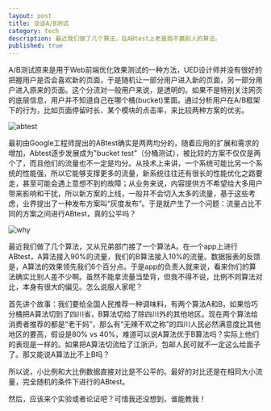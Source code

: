 ```yaml
---
layout: post
title: 谈谈A/B测试
category: tech 
description: 最近我们做了几个算法，在ABtest上老是跑不赢别人的算法。
published: true
---
```


A/B测试原来是用于Web前端优化效果测试的一种方法，UED设计师并没有很好的把握用户是否会喜欢新的页面，于是随机让一部分用户进入新的页面，另一部分用户进入原来的页面。这个分流对一般用户来说，是透明的。如果不是特别关注网页的底层信息，用户并不知道自己在哪个桶(bucket)里面。通过分析用户在A/B框架下的行为，比如页面停留时长、某个模块的点击率，来比较两种方案的优劣。

![abtest][1]

最初由Google工程师提出的ABtest确实是两两均分的，随着应用的扩展和需求的增加，Abtest逐步发展成为"bucket test"（分桶测试），被比较的方案不仅仅是两个了，而且他们的流量也不一定是均分。从技术上来讲，一个系统可能比另一个系统的性能强，所以它能够支撑更多的流量，新系统往往还有很长的性能优化之路要走，甚至可能会遇上意想不到的故障；从业务来说，内容提供方不希望给大多用户带来影响和干扰，所以新方案的上线，一般并不会切入太多的流量，基于这些考虑，业界提出了一种发布方案叫“灰度发布”。于是就产生了一个问题：流量占比不同的方案之间进行ABtest，真的公平吗？

![why][2]

最近我们做了几个算法，又从兄弟部门接了一个算法A。在一个app上进行ABtest，A算法接入90%的流量，我们的B算法接入10%的流量。数据报表的反馈是，A算法的效果领先我们6个百分点。于是app的负责人就来说，看来你们的算法确实比别人差不少啊。虽然不能拿流量当垫背，但我不得不说，比例不同算法对比，本身有很大的偏见。怎么说服人家呢？

首先讲个故事：我们要给全国人民推荐一种调味料，有两个算法A和B，如果恰巧分桶把A算法切到了四川省，B算法切给了除四川外的其他地区。现在两个算法给消费者推荐的都是“老干妈”，那么有“无辣不欢之称”的四川人民必然满意度比其他地区的要高，假设是80% vs 40%，难道可以说A算法优于B算法吗？实际上他们的表现是一样的。如果把A算法切流给了江浙沪，包邮人民可就不一定这么给面子了。那又能说A算法比不上B吗？

所以说，小比例和大比例数据直接对比是不公平的。最好的对比还是在相同大小流量，完全随机的条件下进行的ABtest。

然后，应该来个实验或者论证吧？可惜我还没想到，谁能教我！

[1]:http://findshine.qiniudn.com/abtesting.gif "abtest"
[2]:http://findshine.qiniudn.com/ab-testing1.png "why"
